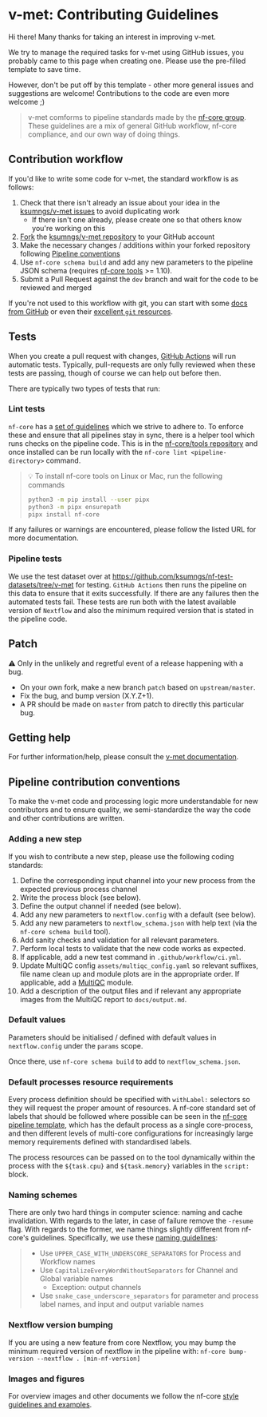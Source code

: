 # v-met: Contributing Guidelines

Hi there! Many thanks for taking an interest in improving v-met.

We try to manage the required tasks for v-met using GitHub issues, you probably
came to this page when creating one. Please use the pre-filled template to save
time.

However, don't be put off by this template - other more general issues and
suggestions are welcome! Contributions to the code are even more welcome ;)

> v-met comforms to pipeline standards made by the [nf-core
> group](https://nf-co.re). These guidelines are a mix of general GitHub
> workflow, nf-core compliance, and our own way of doing things.

## Contribution workflow

If you'd like to write some code for v-met, the standard workflow is as
follows:

1. Check that there isn't already an issue about your idea in the
   [ksumngs/v-met issues](https://github.com/ksumngs/v-met/issues) to avoid
   duplicating work
    - If there isn't one already, please create one so that others know you're
      working on this
2. [Fork](https://help.github.com/en/github/getting-started-with-github/fork-a-repo)
   the [ksumngs/v-met repository](https://github.com/ksumngs/v-met) to
   your GitHub account
3. Make the necessary changes / additions within your forked repository
   following [Pipeline conventions](#pipeline-contribution-conventions)
4. Use `nf-core schema build` and add any new parameters to the pipeline JSON
   schema (requires [nf-core tools](https://github.com/nf-core/tools) >= 1.10).
5. Submit a Pull Request against the `dev` branch and wait for the code to be
   reviewed and merged

If you're not used to this workflow with git, you can start with some [docs from
GitHub](https://help.github.com/en/github/collaborating-with-issues-and-pull-requests)
or even their [excellent `git` resources](https://try.github.io/).

## Tests

When you create a pull request with changes, [GitHub
Actions](https://github.com/features/actions) will run automatic tests.
Typically, pull-requests are only fully reviewed when these tests are passing,
though of course we can help out before then.

There are typically two types of tests that run:

### Lint tests

`nf-core` has a [set of guidelines](https://nf-co.re/developers/guidelines)
which we strive to adhere to. To enforce these and ensure that all pipelines
stay in sync, there is a helper tool which runs checks on the pipeline code.
This is in the [nf-core/tools repository](https://github.com/nf-core/tools) and
once installed can be run locally with the `nf-core lint <pipeline-directory>`
command.

> :bulb: To install nf-core tools on Linux or Mac, run the following commands
>
> ```bash
> python3 -m pip install --user pipx
> python3 -m pipx ensurepath
> pipx install nf-core
> ```

If any failures or warnings are encountered, please follow the listed URL for
more documentation.

### Pipeline tests

We use the test dataset over at
<https://github.com/ksumngs/nf-test-datasets/tree/v-met> for testing. `GitHub
Actions` then runs the pipeline on this data to ensure that it exits
successfully. If there are any failures then the automated tests fail. These
tests are run both with the latest available version of `Nextflow` and also the
minimum required version that is stated in the pipeline code.

## Patch

:warning: Only in the unlikely and regretful event of a release happening with a
bug.

- On your own fork, make a new branch `patch` based on `upstream/master`.
- Fix the bug, and bump version (X.Y.Z+1).
- A PR should be made on `master` from patch to directly this particular bug.

## Getting help

For further information/help, please consult the [v-met
documentation](https://ksumngs.github.io/v-met).

## Pipeline contribution conventions

To make the v-met code and processing logic more understandable for new
contributors and to ensure quality, we semi-standardize the way the code and
other contributions are written.

### Adding a new step

If you wish to contribute a new step, please use the following coding standards:

1. Define the corresponding input channel into your new process from the
   expected previous process channel
2. Write the process block (see below).
3. Define the output channel if needed (see below).
4. Add any new parameters to `nextflow.config` with a default (see below).
5. Add any new parameters to `nextflow_schema.json` with help text (via the
   `nf-core schema build` tool).
6. Add sanity checks and validation for all relevant parameters.
7. Perform local tests to validate that the new code works as expected.
8. If applicable, add a new test command in `.github/workflow/ci.yml`.
9. Update MultiQC config `assets/multiqc_config.yaml` so relevant suffixes, file
   name clean up and module plots are in the appropriate order. If applicable,
   add a [MultiQC](https://https://multiqc.info/) module.
10. Add a description of the output files and if relevant any appropriate images
    from the MultiQC report to `docs/output.md`.

### Default values

Parameters should be initialised / defined with default values in
`nextflow.config` under the `params` scope.

Once there, use `nf-core schema build` to add to `nextflow_schema.json`.

### Default processes resource requirements

Every process definition should be specified with `withLabel:` selectors so they
will request the proper amount of resources. A nf-core standard set of labels
that should be followed where possible can be seen in the [nf-core pipeline
template](https://github.com/nf-core/tools/blob/master/nf_core/pipeline-template/conf/base.config),
which has the default process as a single core-process, and then different
levels of multi-core configurations for increasingly large memory requirements
defined with standardised labels.

The process resources can be passed on to the tool dynamically within the
process with the `${task.cpu}` and `${task.memory}` variables in the `script:`
block.

### Naming schemes

There are only two hard things in computer science: naming and cache
invalidation. With regards to the later, in case of failure remove the `-resume`
flag. With regards to the former, we name things slightly different from
nf-core's guidelines. Specifically, we use these [naming
guidelines](https://gist.github.com/MillironX/bd9606623b3ccfdfb72d77e2bd3dc213#naming):

> - Use `UPPER_CASE_WITH_UNDERSCORE_SEPARATORS` for Process and Workflow names
> - Use `CapitalizeEveryWordWithoutSeparators` for Channel and Global variable
>   names
>   - Exception: output channels
> - Use `snake_case_underscore_separators` for parameter and process label
>   names, and input and output variable names


### Nextflow version bumping

If you are using a new feature from core Nextflow, you may bump the minimum
required version of nextflow in the pipeline with: `nf-core bump-version
--nextflow . [min-nf-version]`

### Images and figures

For overview images and other documents we follow the nf-core [style guidelines
and examples](https://nf-co.re/developers/design_guidelines).
